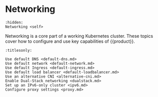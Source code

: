 # Networking

```{toctree}
:hidden:
Networking <self>
```

Networking is a core part of a working Kubernetes cluster. These topics cover
how to configure and use key capabilities of {{product}}.

```{toctree}
:titlesonly:

Use default DNS <default-dns.md>
Use default network <default-network.md>
Use default Ingress <default-ingress.md>
Use default load balancer <default-loadbalancer.md>
Use an alternative CNI <alternative-cni.md>
Enable Dual-Stack networking <dualstack.md>
Set up an IPv6-only cluster <ipv6.md>
Configure proxy settings <proxy.md>
```
